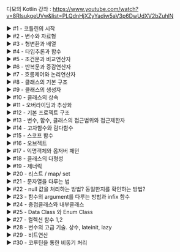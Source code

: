 디모의 Kotlin 강좌 : https://www.youtube.com/watch?v=8RIsukgeUVw&list=PLQdnHjXZyYadiw5aV3p6DwUdXV2bZuhlN


▶ #1 - 코틀린의 시작  
▶ #2 - 변수와 자료형  
▶ #3 - 형변환과 배열    
▶ #4 - 타입추론과 함수  
▶ #5 - 조건문과 비교연산자  
▶ #6 - 반복문과 증감연산자  
▶ #7 - 흐름제어와 논리연산자  
▶ #8 - 클래스의 기본 구조  
▶ #9 - 클래스의 생성자    
▶ #10 - 클래스의 상속    
▶ #11 - 오버라이딩과 추상화    
▶ #12 - 기본 프로젝트 구조  
▶ #13 - 변수, 함수, 클래스의 접근범위와 접근제한자  
▶ #14 - 고차함수와 람다함수  
▶ #15 - 스코프 함수  
▶ #16 - 오브젝트  
▶ #17 - 익명객체와 옵저버 패턴  
▶ #18 - 클래스의 다형성  
▶ #19 - 제너릭  
▶ #20 - 리스트 / map/ set  
▶ #21 - 문자열을 다루는 법  
▶ #22 - null 값을 처리하는 방법? 동일한지를 확인하는 방법?  
▶ #23 - 함수의 argument를 다루는 방법과 infix 함수  
▶ #24 - 중첩클래스와 내부클래스  
▶ #25 - Data Class 와 Enum Class  
▶ #27 - 컬렉션 함수 1,2  
▶ #28 - 변수의 고급 기술. 상수, lateinit, lazy  
▶ #29 - 비트연산  
▶ #30 - 코루틴을 통한 비동기 처리